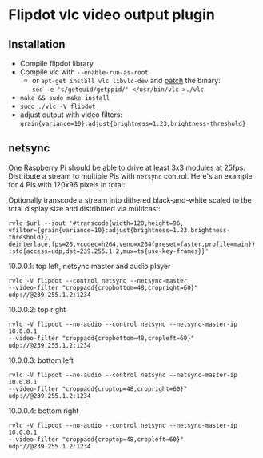 Flipdot vlc video output plugin
===============================

Installation
------------

* Compile flipdot library
* Compile vlc with `--enable-run-as-root`
  * or `apt-get install vlc libvlc-dev` and
    [patch](http://www.linuxquestions.org/questions/linux-general-1/solved-vlc-running-under-root-without-compiling-748189/)
    the binary:  
    `sed -e 's/geteuid/getppid/' </usr/bin/vlc >./vlc`
* `make && sudo make install`
* `sudo ./vlc -V flipdot`
* adjust output with video filters:  
  `grain{variance=10}:adjust{brightness=1.23,brightness-threshold}`


netsync
-------

One Raspberry Pi should be able to drive at least 3x3 modules at 25fps. Distribute a stream to multiple Pis with `netsync` control.
Here's an example for 4 Pis with 120x96 pixels in total:

Optionally transcode a stream into dithered black-and-white scaled to the total display size and distributed via multicast:  

    rvlc $url --sout '#transcode{width=120,height=96,  
    vfilter={grain{variance=10}:adjust{brightness=1.23,brightness-threshold}},  
    deinterlace,fps=25,vcodec=h264,venc=x264{preset=faster,profile=main}}  
    :std{access=udp,dst=239.255.1.2,mux=ts{use-key-frames}}'

10.0.0.1: top left, netsync master and audio player  

    rvlc -V flipdot --control netsync --netsync-master  
    --video-filter "croppadd{cropbottom=48,cropright=60}"  
    udp://@239.255.1.2:1234

10.0.0.2: top right  

    rvlc -V flipdot --no-audio --control netsync --netsync-master-ip 10.0.0.1  
    --video-filter "croppadd{cropbottom=48,cropleft=60}"  
    udp://@239.255.1.2:1234

10.0.0.3: bottom left  

    rvlc -V flipdot --no-audio --control netsync --netsync-master-ip 10.0.0.1  
    --video-filter "croppadd{croptop=48,cropright=60}"  
    udp://@239.255.1.2:1234

10.0.0.4: bottom right  

    rvlc -V flipdot --no-audio --control netsync --netsync-master-ip 10.0.0.1  
    --video-filter "croppadd{croptop=48,cropleft=60}"  
    udp://@239.255.1.2:1234
